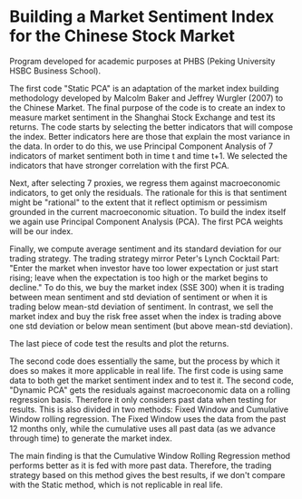 # Building a Market Sentiment Index for the Chinese Stock Market
Program developed for academic purposes at PHBS (Peking University HSBC Business School).

The first code "Static PCA" is an adaptation of the market index building methodology developed by Malcolm Baker and Jeffrey Wurgler (2007) to the Chinese Market.
The final purpose of the code is to create an index to measure market sentiment in the Shanghai Stock Exchange and test its returns. The code starts by selecting the
better indicators that will compose the index. Better indicators here are those that explain the most variance in the data. In order to 
do this, we use Principal Component Analysis of 7 indicators of market sentiment both in time t and time t+1. We selected the indicators that have  stronger correlation with the first PCA.

Next, after selecting 7 proxies, we regress them against macroeconomic indicators, to get only the residuals. The rationale for this is that sentiment might be "rational" to the extent that it reflect optimism or pessimism grounded in the current macroeconomic situation. To build the index itself we again use Principal Component Analysis (PCA). The first PCA weights will be our index.

Finally, we compute average sentiment and its standard deviation for our trading strategy. The trading strategy mirror Peter's Lynch Cocktail Part: 
"Enter the market when investor have too lower expectation or just start rising; leave when the expectation is too high or the market begins to decline."
To do this, we buy the market index (SSE 300) when it is trading between mean sentiment and std deviation of sentiment or when it is trading below
mean-std deviation of sentiment. In contrast, we sell the market index and buy the risk free asset when the index is trading above one std deviation or below 
mean sentiment (but above mean-std deviation).

The last piece of code test the results and plot the returns.


The second code does essentially the same, but the process by which it does so makes it more applicable in real life. The first code is using same data to both get
the market sentiment index and to test it. The second code, "Dynamic PCA" gets the residuals against macroeconomic data on a rolling regression basis. Therefore it only considers past data when testing for results.
This is also divided in two methods: Fixed Window and Cumulative Window rolling regression. The Fixed Window uses the data from the past 12 months only,
while the cumulative uses all past data (as we advance through time) to generate the market index.

The main finding is that the Cumulative Window Rolling Regression method performs better as it is fed with more past data. Therefore, the trading
strategy based on this method gives the best results, if we don't compare with the Static method, which is not replicable in real life.
